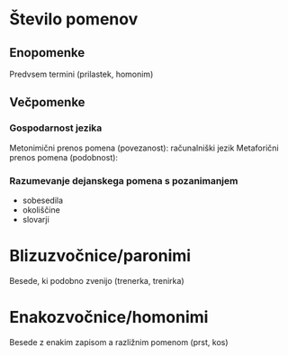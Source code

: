 # Število pomenov
## Enopomenke
Predvsem termini (prilastek, homonim)
## Večpomenke
### Gospodarnost jezika
Metonimični prenos pomena (povezanost): računalniški jezik
Metaforični prenos pomena (podobnost): 
### Razumevanje dejanskega pomena s pozanimanjem
- sobesedila
- okoliščine
- slovarji
# Blizuzvočnice/paronimi
Besede, ki podobno zvenijo (trenerka, trenirka)
# Enakozvočnice/homonimi
Besede z enakim zapisom a razližnim pomenom (prst, kos)
